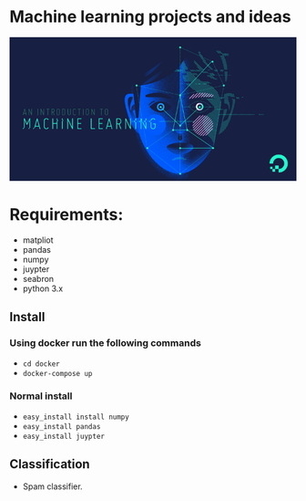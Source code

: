 # Machine learning projects and ideas
![alt text](https://raw.githubusercontent.com/MohamedFawzy/ML-projects/master/imgs/intro.png)


# Requirements:
- matpliot
- pandas
- numpy
- juypter
- seabron
- python 3.x

## Install
### Using docker run the following commands 
- `cd docker`
- `docker-compose up`

### Normal install
- `easy_install install numpy`
- `easy_install pandas`
- `easy_install juypter`



## Classification 

- Spam classifier.
